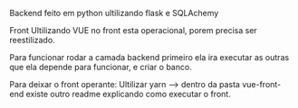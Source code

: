 Backend feito em python ultilizando flask e SQLAchemy

Front Ultilizando VUE no front esta operacional, porem precisa ser reestilizado.

Para funcionar rodar a camada backend primeiro ela ira executar as outras que ela depende para funcionar, e criar o banco.

Para deixar o front operante: 
Ultilizar yarn --> dentro da pasta vue-front-end existe outro readme explicando como executar o front.
